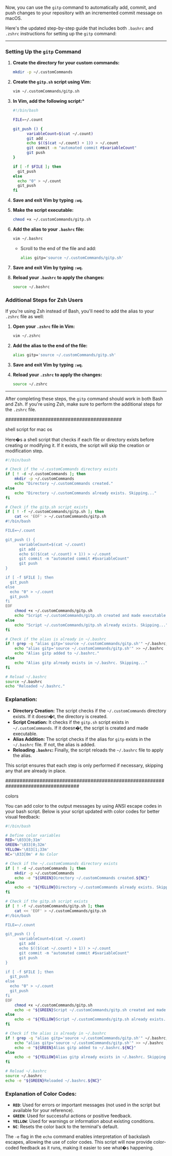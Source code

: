 Now, you can use the `gitp` command to automatically add, commit, and push changes to your repository with an incremented commit message on macOS.

Here's the updated step-by-step guide that includes both `.bashrc` and `.zshrc` instructions for setting up the `gitp` command:

---

### Setting Up the `gitp` Command

1. **Create the directory for your custom commands:**
   ```bash
   mkdir -p ~/.customCommands
   ```

2. **Create the `gitp.sh` script using Vim:**
   ```bash
   vim ~/.customCommands/gitp.sh
   ```

3. **In Vim, add the following script:***

   ```bash
   #!/bin/bash

   FILE=~/.count

   git_push () {
         variableCount=$(cat ~/.count)
         git add .
         echo $(($(cat ~/.count) + 1)) > ~/.count
         git commit -m "automated commit #$variableCount"
         git push
   }

   if [ -f $FILE ]; then
     git_push
   else
     echo "0" > ~/.count
     git_push
   fi
   ```

4. **Save and exit Vim by typing `:wq`.**

5. **Make the script executable:**
   ```bash
   chmod +x ~/.customCommands/gitp.sh
   ```

6. **Add the alias to your `.bashrc` file:**
   ```bash
   vim ~/.bashrc
   ```

   - Scroll to the end of the file and add:
     ```bash
     alias gitp='source ~/.customCommands/gitp.sh'
     ```

7. **Save and exit Vim by typing `:wq`.**

8. **Reload your `.bashrc` to apply the changes:**
   ```bash
   source ~/.bashrc
   ```

### Additional Steps for Zsh Users

If you're using Zsh instead of Bash, you'll need to add the alias to your `.zshrc` file as well:

1. **Open your `.zshrc` file in Vim:**
   ```bash
   vim ~/.zshrc
   ```

2. **Add the alias to the end of the file:**
   ```bash
   alias gitp='source ~/.customCommands/gitp.sh'
   ```

3. **Save and exit Vim by typing `:wq`.**

4. **Reload your `.zshrc` to apply the changes:**
   ```bash
   source ~/.zshrc
   ```

---

After completing these steps, the `gitp` command should work in both Bash and Zsh. If you're using Zsh, make sure to perform the additional steps for the `.zshrc` file.

#########################################

shell script for mac os 

Here�s a shell script that checks if each file or directory exists before creating or modifying it. If it exists, the script will skip the creation or modification step.

```bash
#!/bin/bash

# Check if the ~/.customCommands directory exists
if [ ! -d ~/.customCommands ]; then
    mkdir -p ~/.customCommands
    echo "Directory ~/.customCommands created."
else
    echo "Directory ~/.customCommands already exists. Skipping..."
fi

# Check if the gitp.sh script exists
if [ ! -f ~/.customCommands/gitp.sh ]; then
    cat << 'EOF' > ~/.customCommands/gitp.sh
#!/bin/bash

FILE=~/.count

git_push () {
      variableCount=$(cat ~/.count)
      git add .
      echo $(($(cat ~/.count) + 1)) > ~/.count
      git commit -m "automated commit #$variableCount"
      git push
}

if [ -f $FILE ]; then
  git_push
else
  echo "0" > ~/.count
  git_push
fi
EOF
    chmod +x ~/.customCommands/gitp.sh
    echo "Script ~/.customCommands/gitp.sh created and made executable."
else
    echo "Script ~/.customCommands/gitp.sh already exists. Skipping..."
fi

# Check if the alias is already in ~/.bashrc
if ! grep -q "alias gitp='source ~/.customCommands/gitp.sh'" ~/.bashrc; then
    echo "alias gitp='source ~/.customCommands/gitp.sh'" >> ~/.bashrc
    echo "Alias gitp added to ~/.bashrc."
else
    echo "Alias gitp already exists in ~/.bashrc. Skipping..."
fi

# Reload ~/.bashrc
source ~/.bashrc
echo "Reloaded ~/.bashrc."
```

### Explanation:
- **Directory Creation:** The script checks if the `~/.customCommands` directory exists. If it doesn�t, the directory is created.
- **Script Creation:** It checks if the `gitp.sh` script exists in `~/.customCommands`. If it doesn�t, the script is created and made executable.
- **Alias Addition:** The script checks if the alias for `gitp` exists in the `~/.bashrc` file. If not, the alias is added.
- **Reloading `.bashrc`:** Finally, the script reloads the `~/.bashrc` file to apply the alias.

This script ensures that each step is only performed if necessary, skipping any that are already in place.



##################################################################################

colors


You can add color to the output messages by using ANSI escape codes in your bash script. Below is your script updated with color codes for better visual feedback:

```bash
#!/bin/bash

# Define color variables
RED='\033[0;31m'
GREEN='\033[0;32m'
YELLOW='\033[1;33m'
NC='\033[0m' # No Color

# Check if the ~/.customCommands directory exists
if [ ! -d ~/.customCommands ]; then
    mkdir -p ~/.customCommands
    echo -e "${GREEN}Directory ~/.customCommands created.${NC}"
else
    echo -e "${YELLOW}Directory ~/.customCommands already exists. Skipping...${NC}"
fi

# Check if the gitp.sh script exists
if [ ! -f ~/.customCommands/gitp.sh ]; then
    cat << 'EOF' > ~/.customCommands/gitp.sh
#!/bin/bash

FILE=~/.count

git_push () {
      variableCount=$(cat ~/.count)
      git add .
      echo $(($(cat ~/.count) + 1)) > ~/.count
      git commit -m "automated commit #$variableCount"
      git push
}

if [ -f $FILE ]; then
  git_push
else
  echo "0" > ~/.count
  git_push
fi
EOF
    chmod +x ~/.customCommands/gitp.sh
    echo -e "${GREEN}Script ~/.customCommands/gitp.sh created and made executable.${NC}"
else
    echo -e "${YELLOW}Script ~/.customCommands/gitp.sh already exists. Skipping...${NC}"
fi

# Check if the alias is already in ~/.bashrc
if ! grep -q "alias gitp='source ~/.customCommands/gitp.sh'" ~/.bashrc; then
    echo "alias gitp='source ~/.customCommands/gitp.sh'" >> ~/.bashrc
    echo -e "${GREEN}Alias gitp added to ~/.bashrc.${NC}"
else
    echo -e "${YELLOW}Alias gitp already exists in ~/.bashrc. Skipping...${NC}"
fi

# Reload ~/.bashrc
source ~/.bashrc
echo -e "${GREEN}Reloaded ~/.bashrc.${NC}"
```

### Explanation of Color Codes:
- **`RED`**: Used for errors or important messages (not used in the script but available for your reference).
- **`GREEN`**: Used for successful actions or positive feedback.
- **`YELLOW`**: Used for warnings or information about existing conditions.
- **`NC`**: Resets the color back to the terminal's default.

The `-e` flag in the `echo` command enables interpretation of backslash escapes, allowing the use of color codes. This script will now provide color-coded feedback as it runs, making it easier to see what�s happening.